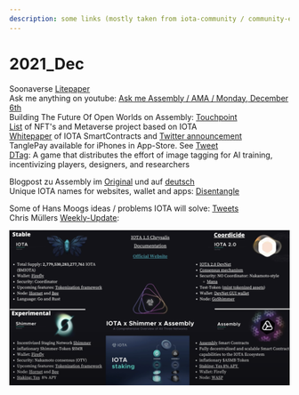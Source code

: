 ```yaml
---
description: some links (mostly taken from iota-community / community-events)
---
```


# 2021\_Dec

Soonaverse [Litepaper](https://docs.google.com/document/d/107AWznbIIz1CwsqRO2Jwj5vmqVdj\_2g-eavnmCeTvd8/mobilebasic) \
Ask me anything on youtube: [Ask me Assembly / AMA / Monday, December 6th](https://www.youtube.com/watch?v=wbzOg-gNC9A)\
Building The Future Of Open Worlds on Assembly: [Touchpoint](https://assemblytouchpoint.notion.site/assemblytouchpoint/Welcome-to-Touchpoint-3551f63c45cf492bb1b0bd6b1161b921)\
[List](https://iotaguide.notion.site/List-of-NFT-and-Metaverse-Projects-on-IOTA-4678428b23ce436289cce45a724f80c0) of NFT's and Metaverse project based on IOTA\
[Whitepaper](https://files.iota.org/papers/ISC\_WP\_Nov\_10\_2021.pdf) of IOTA SmartContracts and [Twitter announcement](https://twitter.com/assembly\_net/status/1468233501422071811?s=20)\
TanglePay available for iPhones in App-Store. See [Tweet](https://twitter.com/tanglepaycom/status/1468412935181529089?t=EQVn2edMBUiGHV8vIptJpQ\&s=19)\
[DTag](https://soonaverse.com/space/0x135f8d39d3c99ec3f7a75937bcff2bbaccdc2c97/overview): A game that distributes the effort of image tagging for AI training, incentivizing players, designers, and researchers

Blogpost zu Assembly im [Original](https://blog.assembly.sc/announcing-assembly-and-the-asmb-token/) und auf [deutsch](https://iota-einsteiger-guide.de/iota-assembly-multi-chain-network.html)\
Unique IOTA names for websites, wallet and apps: [Disentangle](https://disentangle.domains)

Some of Hans Moogs ideas / problems IOTA will solve: [Tweets](https://twitter.com/hus\_qy/status/1471663022049566725?s=20)\
Chris Müllers [Weekly-Update](https://www.youtube.com/watch?v=EzpCuqaYJho):

![Overview about the current frameworks within IOTA (taken from Chris Müllers video / Original from here)](../../.gitbook/assets/image.png)



